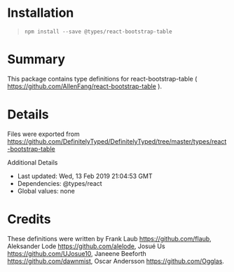 # Installation
> `npm install --save @types/react-bootstrap-table`

# Summary
This package contains type definitions for react-bootstrap-table ( https://github.com/AllenFang/react-bootstrap-table ).

# Details
Files were exported from https://github.com/DefinitelyTyped/DefinitelyTyped/tree/master/types/react-bootstrap-table

Additional Details
 * Last updated: Wed, 13 Feb 2019 21:04:53 GMT
 * Dependencies: @types/react
 * Global values: none

# Credits
These definitions were written by Frank Laub <https://github.com/flaub>, Aleksander Lode <https://github.com/alelode>, Josué Us <https://github.com/UJosue10>, Janeene Beeforth <https://github.com/dawnmist>, Oscar Andersson <https://github.com/Ogglas>.
